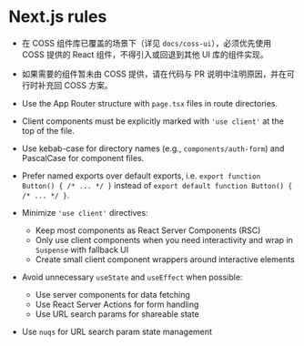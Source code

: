 # Next.js rules

- 在 COSS 组件库已覆盖的场景下（详见 `docs/coss-ui`），必须优先使用 COSS 提供的 React 组件，不得引入或回退到其他 UI 库的组件实现。
- 如果需要的组件暂未由 COSS 提供，请在代码与 PR 说明中注明原因，并在可行时补充回 COSS 方案。

- Use the App Router structure with `page.tsx` files in route directories.
- Client components must be explicitly marked with `'use client'` at the top of the file.
- Use kebab-case for directory names (e.g., `components/auth-form`) and PascalCase for component files.
- Prefer named exports over default exports, i.e. `export function Button() { /* ... */ }` instead of `export default function Button() { /* ... */ }`.
- Minimize `'use client'` directives:
  - Keep most components as React Server Components (RSC)
  - Only use client components when you need interactivity and wrap in `Suspense` with fallback UI
  - Create small client component wrappers around interactive elements
- Avoid unnecessary `useState` and `useEffect` when possible:
  - Use server components for data fetching
  - Use React Server Actions for form handling
  - Use URL search params for shareable state
- Use `nuqs` for URL search param state management
